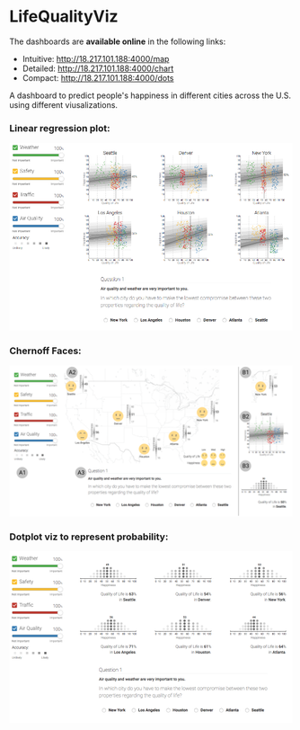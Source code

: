 # LifeQualityViz

The dashboards are **available online** in the following links:

- Intuitive: http://18.217.101.188:4000/map
- Detailed:  http://18.217.101.188:4000/chart
- Compact:   http://18.217.101.188:4000/dots

A dashboard to predict people's happiness in different cities across the U.S. using different viusalizations.

### Linear regression plot:
<img src="public/sc1.png"/>

### Chernoff Faces:
<img src="public/whole_app1.png"/>

### Dotplot viz to represent probability:
<img src="public/sc2.png"/>
